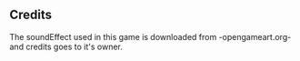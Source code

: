 ## Credits
The soundEffect used in this game is downloaded from -opengameart.org- and credits goes to it's owner.
